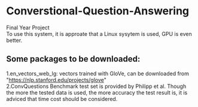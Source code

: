 # Converstional-Question-Answering
Final Year Project  
To use this system, it is approate that a Linux sysytem is used, GPU is even better.
## Some packages to be downloaded:
1.en_vectors_web_lg: vectors trained with GloVe, can be downloaded from "https://nlp.stanford.edu/projects/glove"  
2.ConvQuestions Benchmark test set is provided by Philipp et al. Though the more the tested data is used, the more accuracy the test result is, it is adviced that time cost should be considered.
